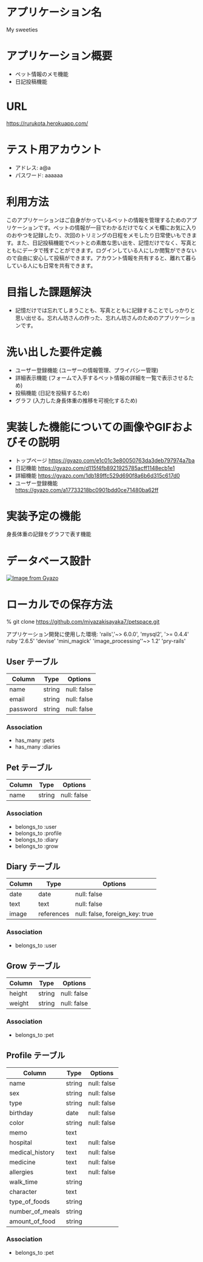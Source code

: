 # アプリケーション名
My sweeties

# アプリケーション概要
* ペット情報のメモ機能
* 日記投稿機能

# URL
https://rurukota.herokuapp.com/

# テスト用アカウント
* アドレス: a@a
* パスワード: aaaaaa

# 利用方法
このアプリケーションはご自身がかっているペットの情報を管理するためのアプリケーションです。ペットの情報が一目でわかるだけでなくメモ欄にお気に入りのおやつを記録したり、次回のトリミングの日程をメモしたり日常使いもできます。また、日記投稿機能でペットとの素敵な思い出を、記憶だけでなく、写真とともにデータで残すことができます。ログインしている人にしか閲覧ができないので自由に安心して投稿ができます。アカウント情報を共有すると、離れて暮らしている人にも日常を共有できます。

# 目指した課題解決
* 記憶だけでは忘れてしまうことも、写真とともに記録することでしっかりと思い出せる。忘れん坊さんの作った、忘れん坊さんのためのアプリケーションです。

# 洗い出した要件定義
* ユーザー登録機能 (ユーザーの情報管理、プライバシー管理)
* 詳細表示機能 (フォームで入手するペット情報の詳細を一覧で表示させるため)
* 投稿機能 (日記を投稿するため)
* グラフ (入力した身長体重の推移を可視化するため)

# 実装した機能についての画像やGIFおよびその説明
* トップページ         https://gyazo.com/e1c01c3e80050763da3deb797974a7ba
* 日記機能            https://gyazo.com/d115f4fb8921925785acff1148ecb1e1
* 詳細機能            https://gyazo.com/1db189ffc529d690f8a6b6d315c617d0
* ユーザー登録機能     https://gyazo.com/a17733218bc0901bdd0ce71480ba62ff

# 実装予定の機能
身長体重の記録をグラフで表す機能

# データベース設計
[![Image from Gyazo](https://i.gyazo.com/8fc1a4d21126d328ec72e67c24b87f03.png)](https://gyazo.com/8fc1a4d21126d328ec72e67c24b87f03)

# ローカルでの保存方法
% git clone https://github.com/miyazakisayaka7/petspace.git

アプリケーション開発に使用した環境: 
'rails','~> 6.0.0', 
'mysql2', '>= 0.4.4'
ruby '2.6.5'
'devise'
'mini_magick'
'image_processing''~> 1.2'
'pry-rails'



## User テーブル

|  Column            |  Type               |  Options          |
| ------------------ | ------------------- | ----------------- |
| name               | string              | null: false       |
| email              | string              | null: false       |
| password           | string              | null: false       |

### Association
- has_many :pets
- has_many :diaries

## Pet テーブル

|  Column            |  Type            |  Options                         |
| ------------------ | ---------------- | -------------------------------- |
| name               | string           | null: false                      |

### Association
- belongs_to :user
- belongs_to :profile
- belongs_to :diary
- belongs_to :grow

## Diary テーブル

|  Column            |  Type               |  Options                        |
| ------------------ | ------------------- | ------------------------------- |
| date               | date                | null: false                     |
| text               | text                | null: false                     |
| image              | references          | null: false, foreign_key: true  |

### Association
- belongs_to :user

## Grow テーブル

|  Column            |  Type               |  Options           |
| ------------------ | ------------------- | ------------------ |
| height             | string              | null: false        |
| weight             | string              | null: false        |

### Association
- belongs_to :pet

## Profile テーブル
|  Column            |  Type            |  Options              |
| ------------------ | ---------------- | --------------------- |
| name               | string           | null: false           |
| sex                | string           | null: false           |
| type               | string           | null: false           |
| birthday           | date             | null: false           |
| color              | string           | null: false           |
| memo               | text             |                       |
| hospital           | text             | null: false           |
| medical_history    | text             | null: false           |
| medicine           | text             | null: false           |
| allergies          | text             | null: false           |
| walk_time          | string           |                       |
| character          | text             |                       |
| type_of_foods      | string           |                       |
| number_of_meals    | string           |                       |
| amount_of_food     | string           |                       |

### Association
- belongs_to :pet